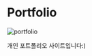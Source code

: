 # Portfolio
![portfolio](https://user-images.githubusercontent.com/91578165/174443932-498a83b9-4411-44f1-8734-2c14d7f0704d.png)


<p>개인 포트폴리오 사이트입니다:)</p>

